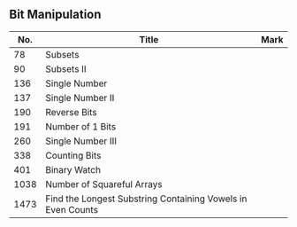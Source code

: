 ## Bit Manipulation
| No.  | Title                                                       | Mark |
|------|-------------------------------------------------------------|------|
| 78   | Subsets                                                     |      |
| 90   | Subsets II                                                  |      |
| 136  | Single Number                                               |      |
| 137  | Single Number II                                            |      |
| 190  | Reverse Bits                                                |      |
| 191  | Number of 1 Bits                                            |      |
| 260  | Single Number III                                           |      |
| 338  | Counting Bits                                               |      |
| 401  | Binary Watch                                                |      |
| 1038 | Number of Squareful Arrays                                  |      |
| 1473 | Find the Longest Substring Containing Vowels in Even Counts |      |
